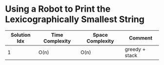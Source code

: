 # Using a Robot to Print the Lexicographically Smallest String

| Solution Idx | Time Complexity | Space Complexity | Comment        |
| ------------ | --------------- | ---------------- | -------------- |
| 1            | O(n)            | O(n)             | greedy + stack |
